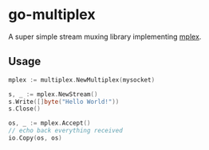 # go-multiplex

A super simple stream muxing library implementing [mplex](https://github.com/libp2p/mplex/).

## Usage

```go
mplex := multiplex.NewMultiplex(mysocket)

s, _ := mplex.NewStream()
s.Write([]byte("Hello World!"))
s.Close()

os, _ := mplex.Accept()
// echo back everything received
io.Copy(os, os)
```
